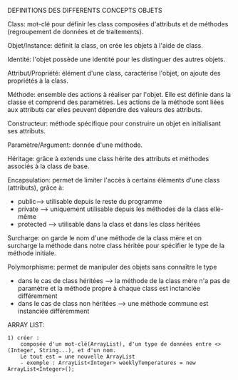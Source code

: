 DEFINITIONS DES DIFFERENTS CONCEPTS OBJETS


Class: mot-clé pour définir les class composées d'attributs et de méthodes (regroupement de données et de traitements). 


Objet/Instance: définit la class, on crée les objets à l'aide de class.


Identité: l'objet possède une identité pour les distinguer des autres objets.


Attribut/Propriété: élément d'une class, caractérise l'objet, on ajoute des propriétés à la class.


Méthode: ensemble des actions à réaliser par l'objet. Elle est définie dans la classe et comprend des paramètres. 
Les actions de la méthode sont liées aux attributs car elles peuvent dépendre des valeurs des attributs.


Constructeur: méthode spécifique pour construire un objet en initialisant ses attributs.


Paramètre/Argument: donnée d'une méthode.


Héritage: grâce à extends une class hérite des attributs et méthodes associés à la class de base.


Encapsulation: permet de limiter l'accès à certains éléments d'une class (attributs), grâce à:
- public--> utilisable depuis le reste du programme 
- private --> uniquement utilisable depuis les méthodes de la class elle-même
- protected --> utilisable dans la class et dans les class héritées


Surcharge: on garde le nom d'une méthode de la class mère et on surcharge la méthode dans notre class héritée 
pour spécifier le type de la méthode initiale.


Polymorphisme: permet de manipuler des objets sans connaître le type
- dans le cas de class héritées 
--> la méthode de la class mère n'a pas de paramètre et la méthode propre à chaque class est inctanciée différemment
- dans le cas de class non héritées 
--> une méthode commune est instanciée différemment 

ARRAY LIST:

    1) créer :
        composée d'un mot-clé(ArrayList), d'un type de données entre <> (Integer, String...), et d'un nom.
        Le tout est = une nouvelle ArrayList
        - exemple : ArrayList<Integer> weeklyTemperatures = new ArrayList<Integer>();
        
    
      


